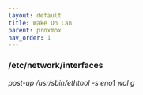 ```yaml
---
layout: default
title: Wake On Lan
parent: proxmox
nav_order: 1
---
```


### /etc/network/interfaces
_post-up /usr/sbin/ethtool -s eno1 wol g_
